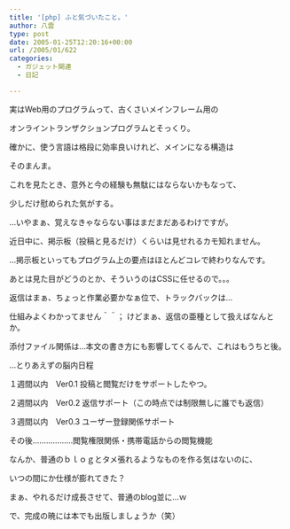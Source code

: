 ```yaml
---
title: '[php] ふと気づいたこと。'
author: 八雲
type: post
date: 2005-01-25T12:20:16+00:00
url: /2005/01/622
categories:
  - ガジェット関連
  - 日記

---
```

実はWeb用のプログラムって、古くさいメインフレーム用の
  
オンライントランザクションプログラムとそっくり。
  
確かに、使う言語は格段に効率良いけれど、メインになる構造は
  
そのまんま。
  
これを見たとき、意外と今の経験も無駄にはならないかもなって、
  
少しだけ慰められた気がする。

…いやまぁ、覚えなきゃならない事はまだまだあるわけですが。
  
近日中に、掲示板（投稿と見るだけ）くらいは見せれるカモ知れません。
  
…掲示板といってもプログラム上の要点はほとんどコレで終わりなんです。
  
あとは見た目がどうのとか、そういうのはCSSに任せるので。。。
  
返信はまぁ、ちょっと作業必要かなぁ位で、トラックバックは…
  
仕組みよくわかってません＾＾； けどまぁ、返信の亜種として扱えばなんとか。
  
添付ファイル関係は…本文の書き方にも影響してくるんで、これはもうちと後。

…とりあえずの脳内日程
  
１週間以内　Ver0.1 投稿と閲覧だけをサポートしたやつ。
  
２週間以内　Ver0.2 返信サポート（この時点では制限無しに誰でも返信）
  
３週間以内　Ver0.3 ユーザー登録関係サポート
  
その後………………閲覧権限関係・携帯電話からの閲覧機能

なんか、普通のｂｌｏｇとタメ張れるようなものを作る気はないのに、
  
いつの間にか仕様が膨れてきた？
  
まぁ、やれるだけ成長させて、普通のblog並に…ｗ
  
で、完成の暁には本でも出版しましょうか（笑）